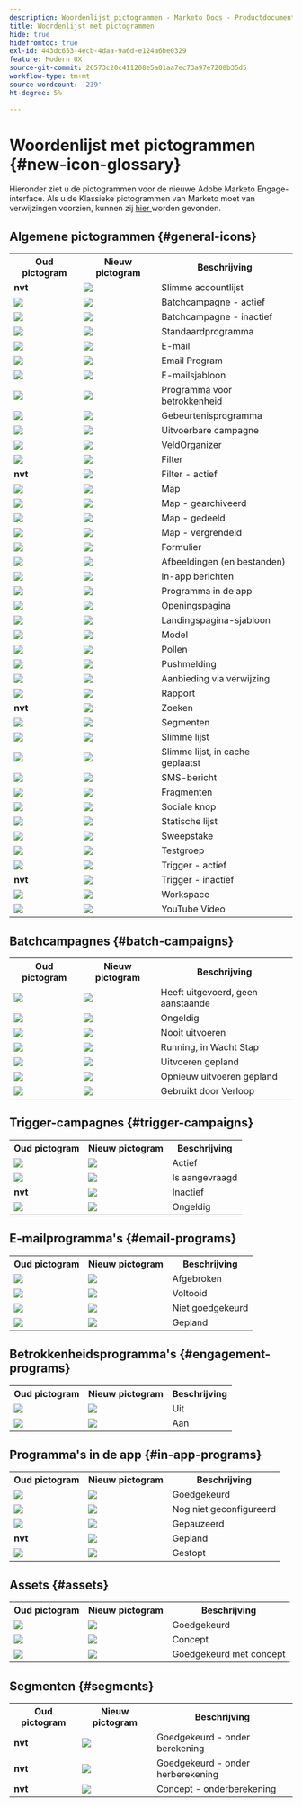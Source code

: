 ```yaml
---
description: Woordenlijst pictogrammen - Marketo Docs - Productdocumentatie
title: Woordenlijst met pictogrammen
hide: true
hidefromtoc: true
exl-id: 443dc653-4ecb-4daa-9a6d-e124a6be0329
feature: Modern UX
source-git-commit: 26573c20c411208e5a01aa7ec73a97e7208b35d5
workflow-type: tm+mt
source-wordcount: '239'
ht-degree: 5%

---
```


# Woordenlijst met pictogrammen {#new-icon-glossary}

Hieronder ziet u de pictogrammen voor de nieuwe Adobe Marketo Engage-interface. Als u de Klassieke pictogrammen van Marketo moet van verwijzingen voorzien, kunnen zij [ hier ](/help/marketo/getting-started/things-to-know/classic-icon-glossary.md) worden gevonden.

## Algemene pictogrammen {#general-icons}

<table>
 <tbody>
  <tr>
   <th>Oud pictogram</th>
   <th> Nieuw pictogram</th>
   <th>Beschrijving</th>
  </tr>
  <tr>
   <td><strong>nvt</strong></td>
   <td><img src="assets/account-smart-list.png"></td>
   <td>Slimme accountlijst</td>
  </tr>
  <tr>
   <td><img src="assets/classic-smart-campaign-active.png"></td>
   <td><img src="assets/batch-active.png"></td>
   <td>Batchcampagne - actief</td>
  </tr>
  <tr>
   <td><img src="assets/classic-smart-campaign-inactive.png"></td>
   <td><img src="assets/batch-inactive.png"></td>
   <td>Batchcampagne - inactief</td>
  </tr>
  <tr>
   <td><img src="assets/classic-default-program.png"></td>
   <td><img src="assets/default-program.png"></td>
   <td>Standaardprogramma</td>
  </tr>
  <tr>
   <td><img src="assets/classic-email.png"></td>
   <td><img src="assets/email.png"></td>
   <td>E-mail</td>
  </tr>
  <tr>
   <td><img src="assets/classic-email-program.png"></td>
   <td><img src="assets/email-program.png"></td>
   <td>Email Program</td>
  </tr>
  <tr>
   <td><img src="assets/classic-email-template.png"></td>
   <td><img src="assets/email-template.png"></td>
   <td>E-mailsjabloon</td>
  </tr>
  <tr>
   <td><img src="assets/classic-engagement-program.png"></td>
   <td><img src="assets/engagement-program.png"></td>
   <td>Programma voor betrokkenheid</td>
  </tr>
  <tr>
   <td><img src="assets/classic-event-program.png"></td>
   <td><img src="assets/event-program.png"></td>
   <td>Gebeurtenisprogramma</td>
  </tr>
  <tr>
   <td><img src="assets/classic-executable-campaign.png"></td>
   <td><img src="assets/executable-campaign.png"></td>
   <td>Uitvoerbare campagne</td>
  </tr>
  <tr>
   <td><img src="assets/classic-field-organizer.png"></td>
   <td><img src="assets/field-organizer.png"></td>
   <td>VeldOrganizer</td>
  </tr>
  <tr>
   <td><img src="assets/classic-filter.png"></td>
   <td><img src="assets/filter.png"></td>
   <td>Filter</td>
  </tr>
  <tr>
   <td><strong>nvt</strong></td>
   <td><img src="assets/filter-active.png"></td>
   <td>Filter - actief</td>
  </tr>
  <tr>
   <td><img src="assets/classic-folder.png"></td>
   <td><img src="assets/folder.png"></td>
   <td>Map</td>
  </tr>
  <tr>
   <td><img src="assets/classic-archive-folder.png"></td>
   <td><img src="assets/folder-archive.png"></td>
   <td>Map - gearchiveerd</td>
  </tr>
  <tr>
   <td><img src="assets/classic-shared-folder.png"></td>
   <td><img src="assets/folder-shared.png"></td>
   <td>Map - gedeeld</td>
  </tr>
  <tr>
   <td><img src="assets/classic-locked-folder.jpg"></td>
   <td><img src="assets/folder-locked.png"></td>
   <td>Map - vergrendeld</td>
  </tr>
  <tr>
   <td><img src="assets/classic-form.png"></td>
   <td><img src="assets/form.png"></td>
   <td>Formulier</td>
  </tr>
  <tr>
   <td><img src="assets/classic-images-and-files.png"></td>
   <td><img src="assets/images.png"></td>
   <td>Afbeeldingen (en bestanden)</td>
  </tr>
  <tr>
   <td><img src="assets/classic-in-app-messages.png"></td>
   <td><img src="assets/in-app-messages.png"></td>
   <td>In-app berichten</td>
  </tr>
  <tr>
   <td><img src="assets/classic-in-app-program.png"></td>
   <td><img src="assets/in-app-program.png"></td>
   <td>Programma in de app</td>
  </tr>
  <tr>
   <td><img src="assets/classic-landing-page.png"></td>
   <td><img src="assets/landing-page.png"></td>
   <td>Openingspagina</td>
  </tr>
  <tr>
   <td><img src="assets/classic-landing-page-template.png"></td>
   <td><img src="assets/landing-page-template.png"></td>
   <td>Landingspagina-sjabloon</td>
  </tr>
  <tr>
   <td><img src="assets/classic-revenue-cycle-model-unapproved.png"></td>
   <td><img src="assets/model.png"></td>
   <td>Model</td>
  </tr>
  <tr>
   <td><img src="assets/classic-poll.png"></td>
   <td><img src="assets/poll.png"></td>
   <td>Pollen</td>
  </tr>
  <tr>
   <td><img src="assets/classic-push-notification.png"></td>
   <td><img src="assets/push-notification.png"></td>
   <td>Pushmelding</td>
  </tr>
  <tr>
   <td><img src="assets/classic-referral-offer.png"></td>
   <td><img src="assets/referral-offer.png"></td>
   <td>Aanbieding via verwijzing</td>
  </tr>
  <tr>
   <td><img src="assets/classic-report.png"></td>
   <td><img src="assets/report.png"></td>
   <td>Rapport</td>
  </tr>
  <tr>
   <td><strong>nvt</strong></td>
   <td><img src="assets/search.png"></td>
   <td>Zoeken</td>
  </tr>
  <tr>
   <td><img src="assets/classic-segment.png"></td>
   <td><img src="assets/segments.png"></td>
   <td>Segmenten</td>
  </tr>
  <tr>
   <td><img src="assets/classic-smart-list.png"></td>
   <td><img src="assets/smart-list.png"></td>
   <td>Slimme lijst</td>
  </tr>
  <tr>
   <td><img src="assets/classic-smart-list-cached.png"></td>
   <td><img src="assets/smart-list-cached.png"></td>
   <td>Slimme lijst, in cache geplaatst</td>
  </tr>
  <tr>
   <td><img src="assets/classic-sms-message.png"></td>
   <td><img src="assets/sms-message.png"></td>
   <td>SMS-bericht</td>
  </tr>
  <tr>
   <td><img src="assets/classic-snippet.png"></td>
   <td><img src="assets/snippets.png"></td>
   <td>Fragmenten</td>
  </tr>
  <tr>
   <td><img src="assets/classic-social-button.png"></td>
   <td><img src="assets/social-button.png"></td>
   <td>Sociale knop</td>
  </tr>
  <tr>
   <td><img src="assets/classic-static-list.png"></td>
   <td><img src="assets/static-list.png"></td>
   <td>Statische lijst</td>
  </tr>
  <tr>
   <td><img src="assets/classic-sweepstakes.png"></td>
   <td><img src="assets/sweepstakes.png"></td>
   <td>Sweepstake</td>
  </tr>
  <tr>
   <td><img src="assets/classic-test-group.png"></td>
   <td><img src="assets/test-group.png"></td>
   <td>Testgroep</td>
  </tr>
  <tr>
   <td><img src="assets/classic-trigger.png"></td>
   <td><img src="assets/trigger-active.png"></td>
   <td>Trigger - actief</td>
  </tr>
  <tr>
   <td><strong>nvt</strong></td>
   <td><img src="assets/trigger-inactive.png"></td>
   <td>Trigger - inactief</td>
  </tr>
  <tr>
   <td><img src="assets/classic-workspace.png"></td>
   <td><img src="assets/workspace.png"></td>
   <td>Workspace</td>
  </tr>
  <tr>
   <td><img src="assets/classic-youtube.png"></td>
   <td><img src="assets/youtube.png"></td>
   <td>YouTube Video</td>
  </tr>
 </tbody>
</table>

## Batchcampagnes {#batch-campaigns}

<table>
 <tbody>
  <tr>
   <th>Oud pictogram</th>
   <th> Nieuw pictogram</th>
   <th>Beschrijving</th>
  </tr>
  <tr>
   <td><img src="assets/classic-smart-campaign-executed.png"></td>
   <td><img src="assets/has-run-no-upcoming.png"></td>
   <td>Heeft uitgevoerd, geen aanstaande</td>
  </tr>
  <tr>
   <td><img src="assets/classic-invalid.png"></td>
   <td><img src="assets/invalid.png"></td>
   <td>Ongeldig</td>
  </tr>
  <tr>
   <td><img src="assets/classic-smart-campaign-never-run.png"></td>
   <td><img src="assets/never-run.png"></td>
   <td>Nooit uitvoeren</td>
  </tr>
  <tr>
   <td><img src="assets/classic-smart-campaign-executed.png"></td>
   <td><img src="assets/running-in-wait-step.png"></td>
   <td>Running, in Wacht Stap</td>
  </tr>
  <tr>
   <td><img src="assets/classic-smart-campaign-scheduled.png"></td>
   <td><img src="assets/scheduled-to-run.png"></td>
   <td>Uitvoeren gepland</td>
  </tr>
  <tr>
   <td><img src="assets/classic-smart-campaign-scheduled-again.png"></td>
   <td><img src="assets/scheduled-to-run-again.png"></td>
   <td>Opnieuw uitvoeren gepland</td>
  </tr>
  <tr>
   <td><img src="assets/classic-used-by-nurture.png"></td>
   <td><img src="assets/used-by-nurture.png"></td>
   <td>Gebruikt door Verloop</td>
  </tr>
 </tbody>
</table>

## Trigger-campagnes {#trigger-campaigns}

<table>
 <tbody>
  <tr>
   <th>Oud pictogram</th>
   <th> Nieuw pictogram</th>
   <th>Beschrijving</th>
  </tr>
  <tr>
   <td><img src="assets/classic-trigger.png"></td>
   <td><img src="assets/active.png"></td>
   <td>Actief</td>
  </tr>
  <tr>
   <td><img src="assets/classic-smart-campaign-is-requested.png"></td>
   <td><img src="assets/is-requested.png"></td>
   <td>Is aangevraagd</td>
  </tr>
  <tr>
   <td><strong>nvt</strong></td>
   <td><img src="assets/inactive.png"></td>
   <td>Inactief</td>
  </tr>
  <tr>
   <td><img src="assets/classic-invalid.png"></td>
   <td><img src="assets/invalid.png"></td>
   <td>Ongeldig</td>
  </tr>
 </tbody>
</table>

## E-mailprogramma&#39;s {#email-programs}

<table>
 <tbody>
  <tr>
   <th>Oud pictogram</th>
   <th> Nieuw pictogram</th>
   <th>Beschrijving</th>
  </tr>
  <tr>
   <td><img src="assets/classic-email-program-aborted.png"></td>
   <td><img src="assets/aborted.png"></td>
   <td>Afgebroken</td>
  </tr>
  <tr>
   <td><img src="assets/classic-email-program-complete.png"></td>
   <td><img src="assets/completed.png"></td>
   <td>Voltooid</td>
  </tr>
  <tr>
   <td><img src="assets/classic-email-program-not-approved.png"></td>
   <td><img src="assets/not-approved.png"></td>
   <td>Niet goedgekeurd</td>
  </tr>
  <tr>
   <td><img src="assets/classic-email-program-scheduled.png"></td>
   <td><img src="assets/scheduled.png"></td>
   <td>Gepland</td>
  </tr>
 </tbody>
</table>

## Betrokkenheidsprogramma&#39;s {#engagement-programs}

<table>
 <tbody>
  <tr>
   <th>Oud pictogram</th>
   <th> Nieuw pictogram</th>
   <th>Beschrijving</th>
  </tr>
  <tr>
   <td><img src="assets/classic-engagement-program-off.png"></td>
   <td><img src="assets/off.png"></td>
   <td>Uit</td>
  </tr>
  <tr>
   <td><img src="assets/classic-engagement-program-on.png"></td>
   <td><img src="assets/on.png"></td>
   <td>Aan</td>
  </tr>
 </tbody>
</table>

## Programma&#39;s in de app {#in-app-programs}

<table>
 <tbody>
  <tr>
   <th>Oud pictogram</th>
   <th> Nieuw pictogram</th>
   <th>Beschrijving</th>
  </tr>
  <tr>
   <td><img src="assets/classic-in-app-program-approved.png"></td>
   <td><img src="assets/inapp-approved.png"></td>
   <td>Goedgekeurd</td>
  </tr>
  <tr>
   <td><img src="assets/classic-in-app-program.png"></td>
   <td><img src="assets/not-configured-yet.png"></td>
   <td>Nog niet geconfigureerd</td>
  </tr>
  <tr>
   <td><img src="assets/classic-in-app-program-paused.png"></td>
   <td><img src="assets/paused.png"></td>
   <td>Gepauzeerd</td>
  </tr>
  <tr>
   <td><strong>nvt</strong></td>
   <td><img src="assets/inapp-scheduled.png"></td>
   <td>Gepland</td>
  </tr>
  <tr>
   <td><img src="assets/classic-in-app-program-stopped.png"></td>
   <td><img src="assets/stopped.png"></td>
   <td>Gestopt</td>
  </tr>
 </tbody>
</table>

## Assets {#assets}

<table>
 <tbody>
  <tr>
   <th>Oud pictogram</th>
   <th> Nieuw pictogram</th>
   <th>Beschrijving</th>
  </tr>
  <tr>
   <td><img src="assets/classic-email-approved.png"></td>
   <td><img src="assets/approved.png"></td>
   <td>Goedgekeurd</td>
  </tr>
  <tr>
   <td><img src="assets/classic-email-draft.png"></td>
   <td><img src="assets/draft.png"></td>
   <td>Concept</td>
  </tr>
  <tr>
   <td><img src="assets/classic-email-approved-with-draft.png"></td>
   <td><img src="assets/approved-with-draft.png"></td>
   <td>Goedgekeurd met concept</td>
  </tr>
 </tbody>
</table>

## Segmenten {#segments}

<table>
 <tbody>
  <tr>
   <th>Oud pictogram</th>
   <th> Nieuw pictogram</th>
   <th>Beschrijving</th>
  </tr>
  <tr>
   <td><strong>nvt</strong></td>
   <td><img src="assets/approved-under-calculation.png"></td>
   <td>Goedgekeurd - onder berekening</td>
  </tr>
  <tr>
   <td><strong>nvt</strong></td>
   <td><img src="assets/approved-under-recalculation.png"></td>
   <td>Goedgekeurd - onder herberekening</td>
  </tr>
  <tr>
   <td><strong>nvt</strong></td>
   <td><img src="assets/draft-under-calculation.png"></td>
   <td>Concept - onderberekening</td>
  </tr>
 </tbody>
</table>
